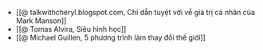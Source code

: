 - [[@ talkwithcheryl.blogspot.com, Chỉ dẫn tuyệt vời về giá trị cá nhân của Mark Manson]]
- [[@ Tomas Alvira, Siêu hình học]]
- [[@ Michael Guillen, 5 phương trình làm thay đổi thế giới]]
